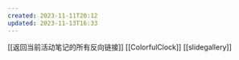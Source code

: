```yaml
---
created: 2023-11-11T20:12
updated: 2023-11-13T16:33
---
```

[[返回当前活动笔记的所有反向链接]]
[[ColorfulClock]]
[[slidegallery]]